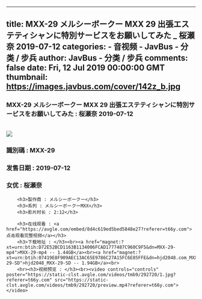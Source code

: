 
---
title: MXX-29 メルシーボークー MXX 29 出張エステティシャンに特別サービスをお願いしてみた _ 桜瀬奈  2019-07-12
categories: 
    - 音视频
    - JavBus - 分类 / 步兵
author: JavBus - 分类 / 步兵
comments: false
date: Fri, 12 Jul 2019 00:00:00 GMT
thumbnail: https://images.javbus.com/cover/142z_b.jpg
---

<div>   
<h3>MXX-29 メルシーボークー MXX 29 出張エステティシャンに特別サービスをお願いしてみた : 桜瀬奈  2019-07-12</h3>
        <br>
        <img src="https://images.javbus.com/cover/142z_b.jpg" referrerpolicy="no-referrer">
        <h3>識別碼 : MXX-29</h3>
        <h3>发售日期 :  2019-07-12</h3>
        <h3>女优 : 桜瀬奈</h3>
        
        <h3>製作商 : メルシーボークー</h3>
        <h3>系列 : メルシーボークーMXX</h3>
        <h3>影片时长 : 2:12</h3>
        
        <h3>在线观看 : <a href="https://avgle.com/embed/8d4c619ed5bed5848e27?referer=t66y.com">点击观看完整视频</a></h3>
        <h3>下载地址 : </h3><br><a href="magnet:?xt=urn:btih:D72E52BCD1163B1134006FCAD1777487C960C9F5&dn=MXX-29-mp4">MXX-29-mp4 -- 1.44GB</a><br><a href="magnet:?xt=urn:btih:07419E8F909AEC13AC65E9786C27A15FC6E85FFE&dn=hjd2048.com_MXX-29-SD">hjd2048_MXX-29-SD -- 1.94GB</a><br>
        <hr><h3>视频预览 : </h3><br><video controls="controls" poster="https://static-clst.avgle.com/videos/tmb9/292720/1.jpg?referer=t66y.com" src="https://static-clst.avgle.com/videos/tmb9/292720/preview.mp4?referer=t66y.com"> </video>  
</div>
            